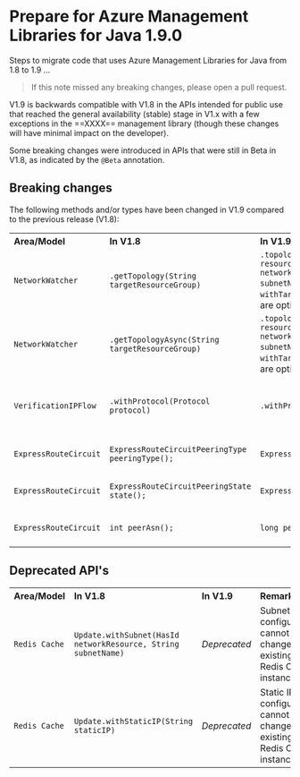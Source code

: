 # Prepare for Azure Management Libraries for Java 1.9.0 #

Steps to migrate code that uses Azure Management Libraries for Java from 1.8 to 1.9 ...

> If this note missed any breaking changes, please open a pull request.


V1.9 is backwards compatible with V1.8 in the APIs intended for public use that reached the general availability (stable) stage in V1.x with a few exceptions in the ==XXXX== management library (though these changes will have minimal impact on the developer). 

Some breaking changes were introduced in APIs that were still in Beta in V1.8, as indicated by the `@Beta` annotation.


## Breaking changes

The following methods and/or types have been changed in V1.9 compared to the previous release (V1.8):

<table>
  <tr>
    <th align=left>Area/Model</th>
    <th align=left>In V1.8</th>
    <th align=left>In V1.9</th>
    <th align=left>Remarks</th>
    <th align=left>Ref</th>
  </tr>
  <tr>
    <td><code>NetworkWatcher</code></td>
    <td><code>.getTopology(String targetResourceGroup)</code></td>
    <td><code>.topology().withTargetResourceGroup(String resourceGroupName).withTargetNetwork(String networkId).withTargetSubnet(String subnetName).execute()</code> where <code>withTargetNetwork()</code> and <code>withTargetSubnet()</code> are optional</td>
    <td></td>
    <td><a href="https://github.com/Azure/azure-libraries-for-java/pull/394">PR #394 </a></td>
  </tr>
  <tr>
    <td><code>NetworkWatcher</code></td>
    <td><code>.getTopologyAsync(String targetResourceGroup)</code></td>
    <td><code>.topology().withTargetResourceGroup(String resourceGroupName).withTargetNetwork(String networkId).withTargetSubnet(String subnetName).executeAsync()</code> where <code>withTargetNetwork()</code> and <code>withTargetSubnet()</code> are optional</td>
    <td></td>
    <td><a href="https://github.com/Azure/azure-libraries-for-java/pull/394">PR #394 </a></td>
  </tr>
  <tr>
    <td><code>VerificationIPFlow</code></td>
    <td><code>.withProtocol(Protocol protocol)</code></td>
    <td><code>.withProtocol(IpFlowProtocol)</code></td>
    <td>Updated to the latest swagger specs</td>
    <td><a href="https://github.com/Azure/azure-libraries-for-java/pull/394">PR #394 </a></td>
  </tr>
  <tr>
    <td><code>ExpressRouteCircuit</code></td>
    <td><code>ExpressRouteCircuitPeeringType peeringType();</code></td>
    <td><code>ExpressRoutePeeringType peeringType();</code></td>
    <td>Return type changed.</td>
    <td><a href="https://github.com/Azure/azure-libraries-for-java/pull/394">PR #394 </a></td>
  </tr>
  <tr>
    <td><code>ExpressRouteCircuit</code></td>
    <td><code>ExpressRouteCircuitPeeringState state();</code></td>
    <td><code>ExpressRoutePeeringState state();</code></td>
    <td>Return type changed.</td>
    <td><a href="https://github.com/Azure/azure-libraries-for-java/pull/394">PR #394 </a></td>
  </tr>
  <tr>
    <td><code>ExpressRouteCircuit</code></td>
    <td><code>int peerAsn();</code></td>
    <td><code>long peerAsn();</code></td>
    <td>Return type changed.</td>
    <td><a href="https://github.com/Azure/azure-libraries-for-java/pull/394">PR #394 </a></td>
  </tr>                
</table>


## Deprecated API's ##

<table>
  <tr>
    <th align=left>Area/Model</th>
    <th align=left>In V1.8</th>
    <th align=left>In V1.9</th>
    <th align=left>Remarks</th>
    <th align=left>Ref</th>
  </tr>

  <tr>
    <td><code>Redis Cache</code></td>
    <td><code>Update.withSubnet(HasId networkResource, String subnetName)</code></td>
    <td><i>Deprecated</i></td>
    <td>Subnet configuration cannot be changed on existing Redis Cache instance.</td>
    <td><a href="https://github.com/Azure/azure-libraries-for-java/pull/391">PR #391 </a></td>
  </tr>
  <tr>
    <td><code>Redis Cache</code></td>
    <td><code>Update.withStaticIP(String staticIP)</code></td>
    <td><i>Deprecated</i></td>
    <td>Static IP configuration cannot be changed on existing Redis Cache instance.</td>
    <td><a href="https://github.com/Azure/azure-libraries-for-java/pull/391">PR #391 </a></td>
  </tr>
</table>

